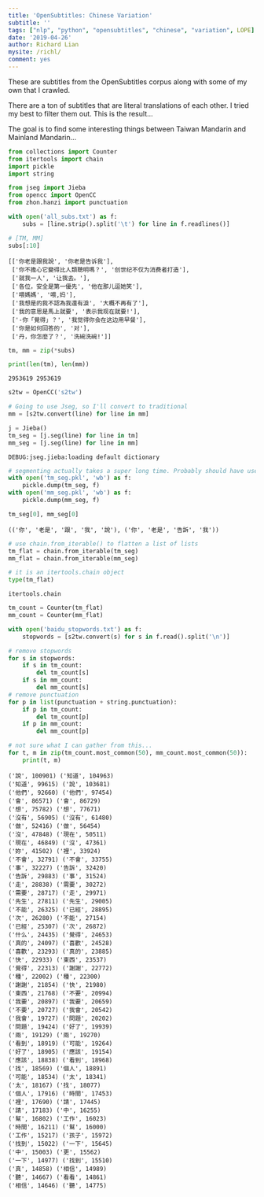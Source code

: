 ```yaml
---
title: 'OpenSubtitles: Chinese Variation'
subtitle: ''
tags: ["nlp", "python", "opensubtitles", "chinese", "variation", LOPE]
date: '2019-04-26'
author: Richard Lian
mysite: /richl/
comment: yes
---
```



These are subtitles from the OpenSubtitles corpus along with some of my own that I crawled. 

There are a ton of subtitles that are literal translations of each other. I tried my best to filter them out. This is the result...

The goal is to find some interesting things between Taiwan Mandarin and Mainland Mandarin...


```python
from collections import Counter
from itertools import chain
import pickle
import string

from jseg import Jieba
from opencc import OpenCC
from zhon.hanzi import punctuation
```


```python
with open('all_subs.txt') as f:
    subs = [line.strip().split('\t') for line in f.readlines()]
```


```python
# [TM, MM]
subs[:10]
```




    [['你老是跟我說', '你老是告诉我'],
     ['你不擔心它變得比人類聰明嗎？', '创世纪不仅为消费者打造'],
     ['就我一人', '让我去。'],
     ['各位，安全是第一優先', '他在那儿逗她笑'],
     ['喂媽媽', '喂,妈'],
     ['我想是的我不認為我還有淚', '大概不再有了'],
     ['我的意思是馬上就要', '表示我现在就要!'],
     ['-你「覺得」？', '我觉得你会在这边用早餐'],
     ['你是如何回答的', '对'],
     ['丹，你怎麼了？', '洗碗洗碗!']]




```python
tm, mm = zip(*subs)
```


```python
print(len(tm), len(mm))
```

    2953619 2953619



```python
s2tw = OpenCC('s2tw')
```


```python
# Going to use Jseg, so I'll convert to traditional
mm = [s2tw.convert(line) for line in mm]
```


```python
j = Jieba()
tm_seg = [j.seg(line) for line in tm]
mm_seg = [j.seg(line) for line in mm]
```

    DEBUG:jseg.jieba:loading default dictionary



```python
# segmenting actually takes a super long time. Probably should have used multiprocessing...
with open('tm_seg.pkl', 'wb') as f:
    pickle.dump(tm_seg, f)
with open('mm_seg.pkl', 'wb') as f:
    pickle.dump(mm_seg, f)
```


```python
tm_seg[0], mm_seg[0]
```




    (('你', '老是', '跟', '我', '說'), ('你', '老是', '告訴', '我'))




```python
# use chain.from_iterable() to flatten a list of lists
tm_flat = chain.from_iterable(tm_seg)
mm_flat = chain.from_iterable(mm_seg)
```


```python
# it is an itertools.chain object
type(tm_flat)
```




    itertools.chain




```python
tm_count = Counter(tm_flat)
mm_count = Counter(mm_flat)
```


```python
with open('baidu_stopwords.txt') as f:
    stopwords = [s2tw.convert(s) for s in f.read().split('\n')]
```


```python
# remove stopwords
for s in stopwords:
    if s in tm_count:
        del tm_count[s]
    if s in mm_count:
        del mm_count[s]
# remove punctuation
for p in list(punctuation + string.punctuation):
    if p in tm_count:
        del tm_count[p]
    if p in mm_count:
        del mm_count[p]
```


```python
# not sure what I can gather from this...
for t, m in zip(tm_count.most_common(50), mm_count.most_common(50)):
    print(t, m)
```

    ('說', 100901) ('知道', 104963)
    ('知道', 99615) ('說', 103681)
    ('他們', 92660) ('他們', 97454)
    ('會', 86571) ('會', 86729)
    ('想', 75782) ('想', 77671)
    ('沒有', 56905) ('沒有', 61480)
    ('做', 52416) ('做', 56454)
    ('沒', 47848) ('現在', 50511)
    ('現在', 46849) ('沒', 47361)
    ('妳', 41502) ('裡', 33924)
    ('不會', 32791) ('不會', 33755)
    ('事', 32227) ('告訴', 32420)
    ('告訴', 29883) ('事', 31524)
    ('走', 28838) ('需要', 30272)
    ('需要', 28717) ('走', 29971)
    ('先生', 27811) ('先生', 29005)
    ('不能', 26325) ('已經', 28895)
    ('次', 26280) ('不能', 27154)
    ('已經', 25307) ('次', 26872)
    ('什么', 24435) ('覺得', 24653)
    ('真的', 24097) ('喜歡', 24528)
    ('喜歡', 23293) ('真的', 23885)
    ('快', 22933) ('東西', 23537)
    ('覺得', 22313) ('謝謝', 22772)
    ('種', 22002) ('種', 22300)
    ('謝謝', 21854) ('快', 21980)
    ('東西', 21768) ('不要', 20994)
    ('我要', 20897) ('我要', 20659)
    ('不要', 20727) ('我會', 20542)
    ('我會', 19727) ('問題', 20202)
    ('問題', 19424) ('好了', 19939)
    ('兩', 19129) ('兩', 19270)
    ('看到', 18919) ('可能', 19264)
    ('好了', 18905) ('應該', 19154)
    ('應該', 18838) ('看到', 18968)
    ('找', 18569) ('個人', 18891)
    ('可能', 18534) ('太', 18341)
    ('太', 18167) ('找', 18077)
    ('個人', 17916) ('時間', 17453)
    ('裡', 17690) ('請', 17445)
    ('請', 17183) ('中', 16255)
    ('幫', 16802) ('工作', 16023)
    ('時間', 16211) ('幫', 16000)
    ('工作', 15217) ('孩子', 15972)
    ('找到', 15022) ('一下', 15645)
    ('中', 15003) ('更', 15562)
    ('一下', 14977) ('找到', 15510)
    ('真', 14858) ('相信', 14989)
    ('聽', 14667) ('看看', 14861)
    ('相信', 14646) ('聽', 14775)



```python

```
